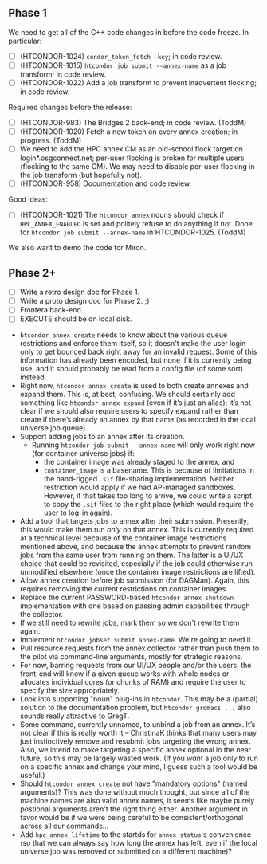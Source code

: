 Phase 1
-------

We need to get all of the C++ code changes in before the code freeze.
In particular:
- [ ]  (HTCONDOR-1024)  `condor_token_fetch -key`; in code review.
- [ ]  (HTCONDOR-1015)  `htcondor job submit --annex-name` as a job transform;
       in code review.
- [ ]  (HTCONDOR-1022)  Add a job transform to prevent inadvertent flocking; in code review.

Required changes before the release:
- [ ]  (HTCONDOR-983)   The Bridges 2 back-end; in code review.  (ToddM)
- [ ]  (HTCONDOR-1020)  Fetch a new token on every annex creation;
       in progress.  (ToddM)
- [ ]  We need to add the HPC annex CM as an old-school flock target on login*.osgconnect.net;
       per-user flocking is broken for multiple users (flocking to the same CM).  We may need
       to disable per-user flocking in the job transform (but hopefully not).
- [ ]  (HTCONDOR-958)   Documentation and code review.

Good ideas:
- [ ]  (HTCONDOR-1021)  The `htcondor annex` nouns should check if `HPC_ANNEX_ENABLED`
       is set and politely refuse to do anything if not.  Done for `htcondor job submit --annex-name`
       in HTCONDOR-1025.  (ToddM)

We also want to demo the code for Miron.

Phase 2+
--------

- [ ]  Write a retro design doc for Phase 1.
- [ ]  Write a proto design doc for Phase 2. ;)
- [ ]  Frontera back-end.
- [ ]  EXECUTE should be on local disk.
- `htcondor annex create` needs to know about the various queue restrictions
  and enforce them itself, so it doesn't make the user login only to get
  bounced back right away for an invalid request.  Some of this information
  has already been encoded, but none if it is currently being use, and it
  should probably be read from a config file   (of some sort) instead. 
- Right now, `htcondor annex create` is used to both create annexes and expand
  them.  This is, at best, confusing.  We should certainly add something like
  `htcondor annex expand` (even if it’s just an alias); it’s not clear if we
  should also require users to specify expand rather than create if there’s
  already an annex by that name (as recorded in the local universe job queue).
- Support adding jobs to an annex after its creation.
  - Running `htcondor job submit --annex-name` will only work right now
    (for container-universe jobs) if:
    - the container image was already staged to the annex, and
    - `container_image` is a basename.
    This is because of limitations in the hand-rigged `.sif` file-sharing
    implementation.  Neither restriction would apply if we had AP-managed
    sandboxes.  However, if that takes too long to arrive, we could write
    a script to copy the `.sif` files to the right place (which would require
    the user to log-in again).
- Add a tool that targets jobs to annex after their submission.  Presently,
  this would make them run _only_ on that annex.  This is currently required
  at a technical level because of the container image restrictions mentioned
  above, and because the annex attempts to prevent random jobs from the same
  user from running on them.  The latter is a UI/UX choice that could be
  revisited, especially if the job could otherwise run unmodified elsewhere
  (once the container image restrictions are lifted).
- Allow annex creation before job submission (for DAGMan).  Again, this
  requires removing the current restrictions on container images.
- Replace the current PASSWORD-based `htcondor annex shutdown` implementation
  with one based on passing admin capabilities through the collector.
- If we still need to rewrite jobs, mark them so we don't rewrite them again.
- Implement `htcondor jobset submit annex-name`.  We're going to need it.
- Pull resource requests from the annex collector rather than push them to
  the pilot via command-line arguments, mostly for strategic reasons.
- For now, barring requests from our UI/UX people and/or the users, the
  front-end will know if a given queue works with whole nodes or allocates
  individual cores (or chunks of RAM) and require the user to specify the
  size appropriately.
- Look into supporting "noun" plug-ins in `htcondor`.  This may be a (partial)
  solution to the documentation problem, but `htcondor gromacs ...` also
  sounds really attractive to GregT.
- Some command, currently unnamed, to unbind a job from an annex.  It’s not
  clear if this is really worth it – ChristinaK thinks that many users may
  just instinctively remove and resubmit jobs targeting the wrong annex.  Also,
  we intend to make targeting a specific annex optional in the near future, so
  this may be largely wasted work.  (If you _want_ a job only to run on a
  specific annex and change your mind, I guess such a tool would be useful.)
- Should `htcondor annex create` not have "mandatory options" (named
  arguments)?  This was done without much thought, but since all of the
  machine names are also valid annex names, it seems like maybe
  purely postional arguments aren't the right thing either.  Another argument
  in favor would be if we were being careful to be consistent/orthogonal
  across all our commands...
- Add `hpc_annex_lifetime` to the startds for `annex status`'s convenience
  (so that we can always say how long the annex has left, even if the local
  universe job was removed or submitted on a different machine)?
